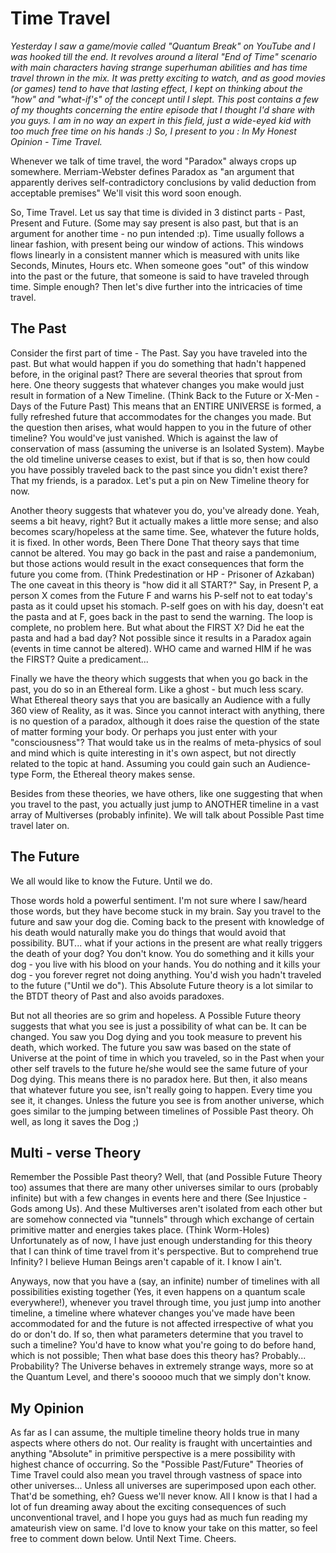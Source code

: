 # Time Travel

_Yesterday I saw a game/movie called "Quantum Break" on YouTube and I was hooked till the end. It revolves around a literal "End of Time" scenario with main characters having strange superhuman abilities and has time travel thrown in the mix. It was pretty exciting to watch, and as good movies (or games) tend to have that lasting effect, I kept on thinking about the "how" and "what-if's" of the concept until I slept. This post contains a few of my thoughts concerning the entire episode that I thought I'd share with you guys. I am in no way an expert in this field, just a wide-eyed kid with too much free time on his hands :) So, I present to you : In My Honest Opinion - Time Travel._

Whenever we talk of time travel, the word "Paradox" always crops up somewhere. Merriam-Webster defines Paradox as "an argument that apparently derives self-contradictory conclusions by valid deduction from acceptable premises" We'll visit this word soon enough.

So, Time Travel. Let us say that time is divided in 3 distinct parts - Past, Present and Future. (Some may say present is also past, but that is an argument for another time - no pun intended :p). Time usually follows a linear fashion, with present being our window of actions. This windows flows linearly in a consistent manner which is measured with units like Seconds, Minutes, Hours etc. When someone goes "out" of this window into the past or the future, that someone is said to have traveled through time. Simple enough? Then let's dive further into the intricacies of time travel.

## The Past

Consider the first part of time - The Past. Say you have traveled into the past. But what would happen if you do something that hadn't happened before, in the original past? There are several theories that sprout from here. One theory suggests that whatever changes you make would just result in formation of a New Timeline. (Think Back to the Future or X-Men - Days of the Future Past) This means that an ENTIRE UNIVERSE is formed, a fully refreshed future that accommodates for the changes you made. But the question then arises, what would happen to you in the future of other timeline? You would've just vanished. Which is against the law of conservation of mass (assuming the universe is an Isolated System). Maybe the old timeline universe ceases to exist, but if that is so, then how could you have possibly traveled back to the past since you didn't exist there? That my friends, is a paradox. Let's put a pin on New Timeline theory for now.

Another theory suggests that whatever you do, you've already done. Yeah, seems a bit heavy, right? But it actually makes a little more sense; and also becomes scary/hopeless at the same time. See, whatever the future holds, it is fixed. In other words, Been There Done That theory says that time cannot be altered. You may go back in the past and raise a pandemonium, but those actions would result in the exact consequences that form the future you come from. (Think Predestination or HP - Prisoner of Azkaban) The one caveat in this theory is "how did it all START?" Say, in Present P, a person X comes from the Future F and warns his P-self not to eat today's pasta as it could upset his stomach. P-self goes on with his day, doesn't eat the pasta and at F, goes back in the past to send the warning. The loop is complete, no problem here. But what about the FIRST X? Did he eat the pasta and had a bad day? Not possible since it results in a Paradox again (events in time cannot be altered). WHO came and warned HIM if he was the FIRST? Quite a predicament...

Finally we have the theory which suggests that when you go back in the past, you do so in an Ethereal form. Like a ghost - but much less scary. What Ethereal theory says that you are basically an Audience with a fully 360 view of Reality, as it was. Since you cannot interact with anything, there is no question of a paradox, although it does raise the question of the state of matter forming your body. Or perhaps you just enter with your "consciousness"? That would take us in the realms of meta-physics of soul and mind which is quite interesting in it's own aspect, but not directly related to the topic at hand. Assuming you could gain such an Audience-type Form, the Ethereal theory makes sense.

Besides from these theories, we have others, like one suggesting that when you travel to the past, you actually just jump to ANOTHER timeline in a vast array of Multiverses (probably infinite). We will talk about Possible Past time travel later on.

## The Future

We all would like to know the Future. Until we do. 

Those words hold a powerful sentiment. I'm not sure where I saw/heard those words, but they have become stuck in my brain. Say you travel to the future and saw your dog die. Coming back to the present with knowledge of his death would naturally make you do things that would avoid that possibility. BUT... what if your actions in the present are what really triggers the death of your dog? You don't know. You do something and it kills your dog - you live with his blood on your hands. You do nothing and it kills your dog - you forever regret not doing anything. You'd wish you hadn't traveled to the future ("Until we do"). This Absolute Future theory is a lot similar to the BTDT theory of Past and also avoids paradoxes.

But not all theories are so grim and hopeless. A Possible Future theory suggests that what you see is just a possibility of what can be. It can be changed. You saw you Dog dying and you took measure to prevent his death, which worked. The future you saw was based on the state of Universe at the point of time in which you traveled, so in the Past when your other self travels to the future he/she would see the same future of your Dog dying. This means there is no paradox here. But then, it also means that whatever future you see, isn't really going to happen. Every time you see it, it changes. Unless the future you see is from another universe, which goes similar to the jumping between timelines of Possible Past theory. Oh well, as long it saves the Dog ;)

## Multi - verse Theory

Remember the Possible Past theory? Well, that (and Possible Future Theory too) assumes that there are many other universes similar to ours (probably infinite) but with a few changes in events here and there (See Injustice - Gods among Us). And these Multiverses aren't isolated from each other but are somehow connected via "tunnels" through which exchange of certain primitive matter and energies takes place. (Think Worm-Holes) Unfortunately as of now, I have just enough understanding for this theory that I can think of time travel from it's perspective. But to comprehend true Infinity? I believe Human Beings aren't capable of it. I know I ain't. 

Anyways, now that you have a (say, an infinite) number of timelines with all possibilities existing together (Yes, it even happens on a quantum scale everywhere!), whenever you travel through time, you just jump into another timeline, a timeline where whatever changes you've made have been accommodated for and the future is not affected irrespective of what you do or don't do. If so, then what parameters determine that you travel to such a timeline? You'd have to know what you're going to do before hand, which is not possible; Then what base does this theory has? Probably... Probability? The Universe behaves in extremely strange ways, more so at the Quantum Level, and there's sooooo much that we simply don't know.

## My Opinion

As far as I can assume, the multiple timeline theory holds true in many aspects where others do not. Our reality is fraught with uncertainties and anything "Absolute" in primitive perspective is a mere possibility with highest chance of occurring. So the "Possible Past/Future" Theories of Time Travel could also mean you travel through vastness of space into other universes... Unless all universes are superimposed upon each other. That'd be something, eh? Guess we'll never know. All I know is that I had a lot of fun dreaming away about the exciting consequences of such unconventional travel, and I hope you guys had as much fun reading my amateurish view on same. I'd love to know your take on this matter, so feel free to comment down below. Until Next Time. Cheers.
